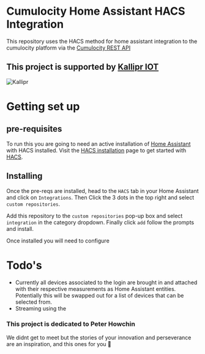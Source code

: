 # Cumulocity Home Assistant HACS Integration 

This repository uses the HACS method for home assistant integration to the cumulocity platform via the [Cumulocity REST API](https://hacs.xyz/docs/publish/integration)

## This project is supported by [Kallipr IOT](https://kallipr.com/)

![Kallipr](https://cdn.kallipr.com/wp-content/uploads/2022/11/24132240/Kallipr-Logo-Inline-rgb-small.png)

# Getting set up

## pre-requisites 

To run this you are going to need an active installation of [Home Assistant](https://www.home-assistant.io) with HACS installed. Visit the [HACS installation](https://hacs.xyz/docs/setup/download/) page to get started with [HACS](https://hacs.xyz/docs/setup/download/). 

## Installing 

Once the pre-reqs are installed, head to the `HACS` tab in your Home Assistant and click on `Integrations`. Then Click the 3 dots in the top right and select `custom repositories`. 

Add this repository to the `custom repositories` pop-up box and select `integration` in the category dropdown. Finally click `add` follow the prompts and install.  

Once installed you will need to configure 


# Todo's

- Currently all devices associated to the login are brought in and attached with their respective measurements as Home Assistant entities. Potentially this will be swapped out for a list of devices that can be selected from. 
- Streaming using the 



### This project is dedicated to Peter Howchin 
We didnt get to meet but the stories of your innovation and perseverance are an inspiration, and this ones for you 🫶